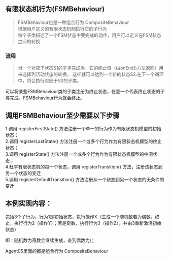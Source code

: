 ## 有限状态机行为(FSMBehaviour)
> FSMBehaviour也是一种组合行为 CompositeBehaviour  
根据用户定义的有限状态机制执行它的子行为  
每个子类描述了一个FSM状态中要完成的动作，用户可以定义在FSM状态之间的转换  

### 流程
> 当一个对应于状态S1的子类完成后，它的终止值（由onEnd()方法返回）用来选择到活动状态的转换， 
这样就可以达到一个新的状态S2.在下一个循环中，将会执行对应于S2的子类。 

可以将某些FSMBehaviour类的子类注册为终止状态，任意一个代表终止状态的子类完成，FSMBehaviour行为就会终止。

## 调用FSMBehaviour至少需要以下步骤
1.调用 registerFirstState() 方法注册一个单一的行为作为有限状态机模型的初始状态；  
2.调用 registerLastState() 方法注册一个或多个行为作为有限状态机模型的终止状态；  
3.调用 registerState() 方法注册一个或多个行为作为有限状态机模型的中间状态；  
4.杜宇有限状态机的每一个状态，调用 registerTransition() 方法，注册该状态到另一个状态的变迁  
5.调用 registerDefaultTransition() 方法注册从一个状态到另一个状态的无条件的变迁  

## 本例实现内容：
包括3个子行为，行为1是初始状态，执行操作X（生成一个随机数若为偶数，终止，执行行为2（操作Y）；若是奇数，执行行为3（操作Z），并由3重新激活初始状态）

即：随机数为奇数会继续生成，直到偶数为止


Agent05里面的都是组合行为 CompositeBehaviour
